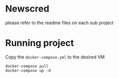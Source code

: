 # Newscred

please refer to the readme files on each sub project

Running project
=====
Copy the `docker-compose.yml` to the desired VM
```
docker-compose pull
docker-compose up -d
```